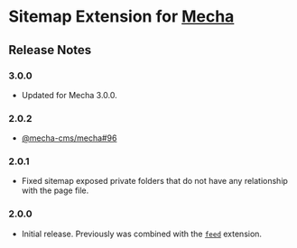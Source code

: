 Sitemap Extension for [Mecha](https://github.com/mecha-cms/mecha)
=================================================================

Release Notes
-------------

### 3.0.0

 - Updated for Mecha 3.0.0.

### 2.0.2

 - [@mecha-cms/mecha#96](https://github.com/mecha-cms/mecha/issues/96)

### 2.0.1

 - Fixed sitemap exposed private folders that do not have any relationship with the page file.

### 2.0.0

 - Initial release. Previously was combined with the [`feed`](https://github.com/mecha-cms/x.feed) extension.